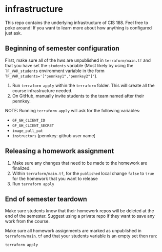 # infrastructure

This repo contains the underlying infrastructure of CIS 188. Feel free to poke around! If you want to learn more about how anything is configured just ask.

## Beginning of semester configuration

First, make sure all of the hws are unpublished in `terraform/main.tf` and that you have set the `students` variable (Most likely by using the `TF_VAR_students` environment variable in the form `TF_VAR_students='["pennkey1","pennkey2"]'`).

1. Run `terraform apply` within the `terraform` folder. This will create all the course infrastructure needed.
2. On GitHub, manually invite students to the team named after their pennkey.

NOTE: Running `terraform apply` will ask for the following variables:
- `GF_GH_CLIENT_ID`
- `GF_GH_CLIENT_SECRET` 
- `image_pull_pat`
- `instructors` (pennkey: github user name)

## Releasing a homework assignment

1. Make sure any changes that need to be made to the homework are finalized.
2. Within `terraform/main.tf`, for the `published` local change `false` to `true` for the homework that you want to release
3. Run `terraform apply`

## End of semester teardown

Make sure students know that their homework repos will be deleted at the end of the semester. Suggest using a private repo if they want to save any work from the course.

Make sure all homework assignments are marked as unpublished in `terraform/main.tf` and that your students variable is an empty set then run:

```bash
terraform apply
```
